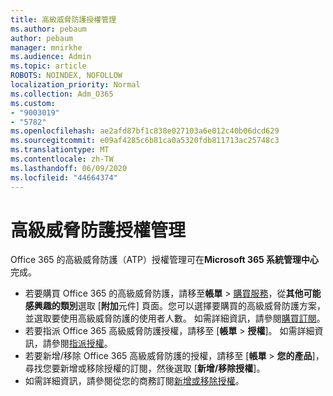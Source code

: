 ```yaml
---
title: 高級威脅防護授權管理
ms.author: pebaum
author: pebaum
manager: mnirkhe
ms.audience: Admin
ms.topic: article
ROBOTS: NOINDEX, NOFOLLOW
localization_priority: Normal
ms.collection: Adm_O365
ms.custom:
- "9003019"
- "5782"
ms.openlocfilehash: ae2afd87bf1c838e027103a6e012c40b06dcd629
ms.sourcegitcommit: e09af4285c6b81ca0a5320fdb811713ac25748c3
ms.translationtype: MT
ms.contentlocale: zh-TW
ms.lasthandoff: 06/09/2020
ms.locfileid: "44664374"
---
```

# <a name="advanced-threat-protection-license-management"></a>高級威脅防護授權管理

Office 365 的高級威脅防護（ATP）授權管理可在**Microsoft 365 系統管理中心**完成。

- 若要購買 Office 365 的高級威脅防護，請移至**帳單**  >  [購買服務](https://go.microsoft.com/fwlink/p/?linkid=868433)，從**其他可能感興趣的類別**選取 [**附加**元件] 頁面。您可以選擇要購買的高級威脅防護方案，並選取要使用高級威脅防護的使用者人數。 如需詳細資訊，請參閱[購買訂閱](https://docs.microsoft.com/microsoft-365/commerce/subscriptions/upgrade-to-different-plan)。
- 若要指派 Office 365 高級威脅防護授權，請移至 [**帳單**  >  **授權**]。 如需詳細資訊，請參閱[指派授權](https://docs.microsoft.com/microsoft-365/admin/manage/assign-licenses-to-users)。  
- 若要新增/移除 Office 365 高級威脅防護的授權，請移至 [**帳單**  >  **您的產品**]，尋找您要新增或移除授權的訂閱，然後選取 [**新增/移除授權**]。  
- 如需詳細資訊，請參閱從您的商務訂閱[新增或移除授權](https://docs.microsoft.com/microsoft-365/commerce/licenses/buy-licenses?view=o365-worldwide#add-or-remove-licenses-for-your-business-subscription)。
